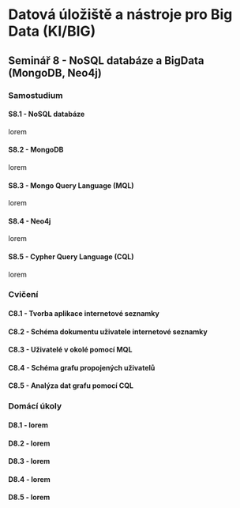 # Datová úložiště a nástroje pro Big Data (KI/BIG)

## Seminář 8 -  NoSQL databáze a BigData (MongoDB, Neo4j)

### Samostudium

#### S8.1 - NoSQL databáze

lorem

#### S8.2 - MongoDB

lorem

#### S8.3 - Mongo Query Language (MQL)

lorem

#### S8.4 - Neo4j

lorem

#### S8.5 - Cypher Query Language (CQL)

lorem

### Cvičení

#### C8.1 - Tvorba aplikace internetové seznamky

#### C8.2 - Schéma dokumentu uživatele internetové seznamky 

#### C8.3 - Uživatelé v okolé pomocí MQL

#### C8.4 - Schéma grafu propojených uživatelů

#### C8.5 - Analýza dat grafu pomocí CQL

### Domácí úkoly

#### D8.1 - lorem

#### D8.2 - lorem

#### D8.3 - lorem

#### D8.4 - lorem

#### D8.5 - lorem
